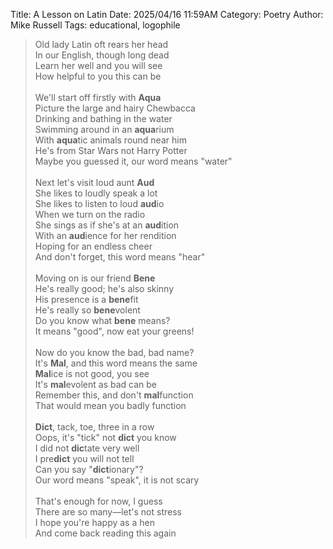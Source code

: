 Title: A Lesson on Latin
Date: 2025/04/16 11:59AM
Category: Poetry
Author: Mike Russell
Tags: educational, logophile

> Old lady Latin oft rears her head<br>
> In our English, though long dead<br>
> Learn her well and you will see<br>
> How helpful to you this can be<br>
> <br>
> We'll start off firstly with **Aqua**<br>
> Picture the large and hairy Chewbacca<br>
> Drinking and bathing in the water<br>
> Swimming around in an **aqua**rium<br>
> With **aqua**tic animals round near him<br>
> He's from Star Wars not Harry Potter<br>
> Maybe you guessed it, our word means "water"<br>
> <br>
> Next let's visit loud aunt **Aud**<br>
> She likes to loudly speak a lot<br>
> She likes to listen to loud **aud**io<br>
> When we turn on the radio<br>
> She sings as if she's at an **aud**ition<br>
> With an **aud**ience for her rendition<br>
> Hoping for an endless cheer<br>
> And don't forget, this word means "hear"<br>
> <br>
> Moving on is our friend **Bene**<br>
> He's really good; he's also skinny<br>
> His presence is a **bene**fit<br>
> He's really so **bene**volent<br>
> Do you know what **bene** means?<br>
> It means "good", now eat your greens!<br>
> <br>
> Now do you know the bad, bad name?<br>
> It's **Mal**, and this word means the same<br>
> **Mal**ice is not good, you see<br>
> It's **mal**evolent as bad can be<br>
> Remember this, and don't **mal**function<br>
> That would mean you badly function<br>
> <br>
> **Dict**, tack, toe, three in a row<br>
> Oops, it's "tick" not **dict** you know<br>
> I did not **dic**tate very well<br>
> I pre**dict** you will not tell<br>
> Can you say "**dict**ionary"?<br>
> Our word means "speak", it is not scary<br>
> <br>
> That's enough for now, I guess<br>
> There are so many—let's not stress<br>
> I hope you're happy as a hen<br>
> And come back reading this again
